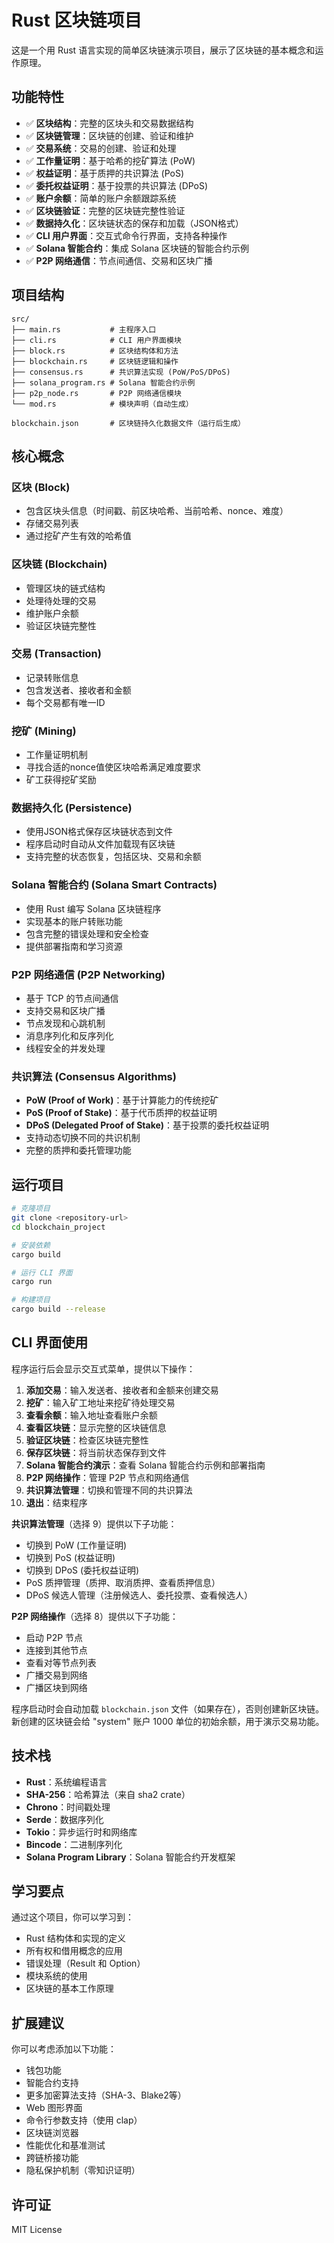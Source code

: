 # Rust 区块链项目

这是一个用 Rust 语言实现的简单区块链演示项目，展示了区块链的基本概念和运作原理。

## 功能特性

- ✅ **区块结构**：完整的区块头和交易数据结构
- ✅ **区块链管理**：区块链的创建、验证和维护
- ✅ **交易系统**：交易的创建、验证和处理
- ✅ **工作量证明**：基于哈希的挖矿算法 (PoW)
- ✅ **权益证明**：基于质押的共识算法 (PoS)
- ✅ **委托权益证明**：基于投票的共识算法 (DPoS)
- ✅ **账户余额**：简单的账户余额跟踪系统
- ✅ **区块链验证**：完整的区块链完整性验证
- ✅ **数据持久化**：区块链状态的保存和加载（JSON格式）
- ✅ **CLI 用户界面**：交互式命令行界面，支持各种操作
- ✅ **Solana 智能合约**：集成 Solana 区块链的智能合约示例
- ✅ **P2P 网络通信**：节点间通信、交易和区块广播

## 项目结构

```
src/
├── main.rs           # 主程序入口
├── cli.rs            # CLI 用户界面模块
├── block.rs          # 区块结构体和方法
├── blockchain.rs     # 区块链逻辑和操作
├── consensus.rs      # 共识算法实现 (PoW/PoS/DPoS)
├── solana_program.rs # Solana 智能合约示例
├── p2p_node.rs       # P2P 网络通信模块
└── mod.rs            # 模块声明（自动生成）

blockchain.json       # 区块链持久化数据文件（运行后生成）
```

## 核心概念

### 区块 (Block)
- 包含区块头信息（时间戳、前区块哈希、当前哈希、nonce、难度）
- 存储交易列表
- 通过挖矿产生有效的哈希值

### 区块链 (Blockchain)
- 管理区块的链式结构
- 处理待处理的交易
- 维护账户余额
- 验证区块链完整性

### 交易 (Transaction)
- 记录转账信息
- 包含发送者、接收者和金额
- 每个交易都有唯一ID

### 挖矿 (Mining)
- 工作量证明机制
- 寻找合适的nonce值使区块哈希满足难度要求
- 矿工获得挖矿奖励

### 数据持久化 (Persistence)
- 使用JSON格式保存区块链状态到文件
- 程序启动时自动从文件加载现有区块链
- 支持完整的状态恢复，包括区块、交易和余额

### Solana 智能合约 (Solana Smart Contracts)
- 使用 Rust 编写 Solana 区块链程序
- 实现基本的账户转账功能
- 包含完整的错误处理和安全检查
- 提供部署指南和学习资源

### P2P 网络通信 (P2P Networking)
- 基于 TCP 的节点间通信
- 支持交易和区块广播
- 节点发现和心跳机制
- 消息序列化和反序列化
- 线程安全的并发处理

### 共识算法 (Consensus Algorithms)
- **PoW (Proof of Work)**：基于计算能力的传统挖矿
- **PoS (Proof of Stake)**：基于代币质押的权益证明
- **DPoS (Delegated Proof of Stake)**：基于投票的委托权益证明
- 支持动态切换不同的共识机制
- 完整的质押和委托管理功能

## 运行项目

```bash
# 克隆项目
git clone <repository-url>
cd blockchain_project

# 安装依赖
cargo build

# 运行 CLI 界面
cargo run

# 构建项目
cargo build --release
```

## CLI 界面使用

程序运行后会显示交互式菜单，提供以下操作：

1. **添加交易**：输入发送者、接收者和金额来创建交易
2. **挖矿**：输入矿工地址来挖矿待处理交易
3. **查看余额**：输入地址查看账户余额
4. **查看区块链**：显示完整的区块链信息
5. **验证区块链**：检查区块链完整性
6. **保存区块链**：将当前状态保存到文件
7. **Solana 智能合约演示**：查看 Solana 智能合约示例和部署指南
8. **P2P 网络操作**：管理 P2P 节点和网络通信
9. **共识算法管理**：切换和管理不同的共识算法
10. **退出**：结束程序

**共识算法管理**（选择 9）提供以下子功能：
- 切换到 PoW (工作量证明)
- 切换到 PoS (权益证明)
- 切换到 DPoS (委托权益证明)
- PoS 质押管理（质押、取消质押、查看质押信息）
- DPoS 候选人管理（注册候选人、委托投票、查看候选人）

**P2P 网络操作**（选择 8）提供以下子功能：
- 启动 P2P 节点
- 连接到其他节点
- 查看对等节点列表
- 广播交易到网络
- 广播区块到网络

程序启动时会自动加载 `blockchain.json` 文件（如果存在），否则创建新区块链。新创建的区块链会给 "system" 账户 1000 单位的初始余额，用于演示交易功能。

## 技术栈

- **Rust**：系统编程语言
- **SHA-256**：哈希算法（来自 sha2 crate）
- **Chrono**：时间戳处理
- **Serde**：数据序列化
- **Tokio**：异步运行时和网络库
- **Bincode**：二进制序列化
- **Solana Program Library**：Solana 智能合约开发框架

## 学习要点

通过这个项目，你可以学习到：
- Rust 结构体和实现的定义
- 所有权和借用概念的应用
- 错误处理（Result 和 Option）
- 模块系统的使用
- 区块链的基本工作原理

## 扩展建议

你可以考虑添加以下功能：
- 钱包功能
- 智能合约支持
- 更多加密算法支持（SHA-3、Blake2等）
- Web 图形界面
- 命令行参数支持（使用 clap）
- 区块链浏览器
- 性能优化和基准测试
- 跨链桥接功能
- 隐私保护机制（零知识证明）

## 许可证

MIT License

